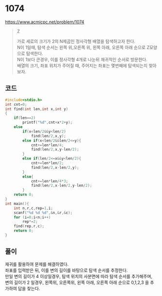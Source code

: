 # 1074
https://www.acmicpc.net/problem/1074
>Z
>
>가로 세로의 크기가 2의 N제곱인 정사각형 배열을 탐색하고자 한다.<br>
>N이 1일때, 탐색 순서는 왼쪽 위,오른쪽 위, 왼쪽 아래, 오른쪽 아래 순으로 Z모양으로 탐색한다.<br>
>N이 1보다 큰경우, 이를 정사각형 4개로 나눈뒤 재귀적인 순서로 방문한다.<br>
>배열의 크기, 좌표 위치가 주어질 때, 주어지는 좌표는 몇번째에 탐색되는지 찾아보자.<br>
## 코드
```c
#include<stdio.h>
int cnt=0;
int find(int len,int x,int y)
{
    if(len==2)
        printf("%d",cnt+x*2+y);
    else
        if(x<len/2&&y<len/2)
            find(len/2,x,y);
        else if(x<len/2&&len/2<=y){
            cnt+=len*len/4;
            find(len/2,x,y-len/2);
        }
        else if(len/2<=x&&y<len/2){
            cnt+=len*len/2;
            find(len/2,x-len/2,y);
        }
        else{
            cnt+=len*len/4*3;
            find(len/2,x-len/2,y-len/2);
        }
    return 0;
}
int main(){
    int n,r,c,rep=1,i;
    scanf("%d %d %d",&n,&r,&c);
    for (i=0;i<n;i++)
        rep*=2;
    find(rep,r,c);
    return 0;
}
```
## 풀이
재귀를 활용하여 문제를 해결하였다.<br>
좌표를 입력받은 뒤, 이를 변의 길이를 바탕으로 탐색 순서를 추정한다.<br>
만일 변의 길이가 4 이상일경우, 탐색 위치의 사분면에 따라 탐색 순서를 추가해주며,<br>
변의 길이가 2 일경우, 왼쪽위, 오른쪽위, 왼쪽 아래, 오른쪽 아래 순으로 0,1,2,3 을 추가하여 답을 찾는다.<br>
